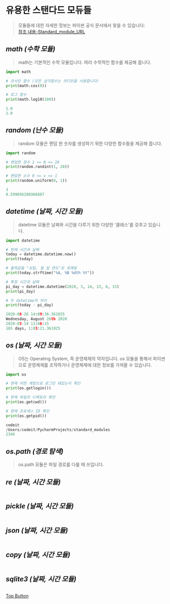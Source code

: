 유용한 스탠다드 모듀들
=============
> 모듈들에 대한 자세한 정보는 파이썬 공식 문서에서 찾을 수 있습니다:  
[참조 내용-Standard_module_URL](https://docs.python.org/ko/3/library/)  
  
*math (수학 모듈)*
-------------  
>   math는 기본적인 수학 모듈입니다. 여러 수학적인 함수를 제공해 줍니다.  
```python
import math

# 코사인 함수 (모든 삼각함수는 라디안을 사용합니다)
print(math.cos(0))

# 로그 함수
print(math.log10(100))
```  
  
``` python
1.0
2.0
```  

*random (난수 모듈)*
-------------  
> random 모듈은 랜덤 한 숫자를 생성하기 위한 다양한 함수들을 제공해 줍니다.  
```python
import random

# 랜덤한 정수 1 <= N <= 20 
print(random.randint(1, 20))

# 랜덤한 소수 0 <= x <= 1
print(random.uniform(0, 1))
```    

``` python
3
0.599056286966887
```  

*datetime (날짜, 시간 모듈)*
-------------  
> datetime 모듈은 날짜와 시간을 다루기 위한 다양한 '클래스'를 갖추고 있습니다. 
```python
import datetime 

# 현재 시간과 날짜
today = datetime.datetime.now()
print(today)

# 출력값을 "요일, 월 일 연도"로 포매팅
print(today.strftime("%A, %B %dth %Y"))

# 특정 시간과 날짜
pi_day = datetime.datetime(2020, 3, 14, 13, 6, 15)
print(pi_day)

# 두 datetime의 차이
print(today - pi_day)
```  
``` python
2020-08-26 14:09:36.361025
Wednesday, August 26th 2020
2020-03-14 13:06:15
165 days, 1:03:21.361025
```  

*os (날짜, 시간 모듈)*
-------------  
>   OS는 Operating System, 즉 운영체제의 약자입니다. os 모듈을 통해서 파이썬으로 운영체제를 조작하거나 운영체제에 대한 정보를 가져올 수 있습니다.
```python
import os

# 현재 어떤 계정으로 로그인 돼있는지 확인
print(os.getlogin())

# 현재 파일의 디렉토리 확인 
print(os.getcwd())

# 현재 프로세스 ID 확인 
print(os.getpid())
```  

```python
codeit
/Users/codeit/PycharmProjects/standard_modules
2346
```  

*os.path (경로 탐색)*
-------------  
>   os.path 모듈은 파일 경로를 다룰 때 쓰입니다.


*re (날짜, 시간 모듈)*
-------------  
>   
```python

```  


*pickle (날짜, 시간 모듈)*
-------------  
>   
```python

```  


*json (날짜, 시간 모듈)*
-------------  
>   
```python

```  


*copy (날짜, 시간 모듈)*
-------------  
>   
```python

```  


*sqlite3 (날짜, 시간 모듈)*
-------------  
>   
```python

```  
 

[Top Button](#)
